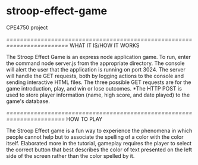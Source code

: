 # stroop-effect-game
CPE4750 project

*========================================================================*
WHAT IT IS/HOW IT WORKS

The Stroop Effect Game is an express node application game.
To run, enter the command
  node server.js
from the appropriate directory. The console will alert the user
that the application is running on port 3024. The server will handle
the GET requests, both by logging actions to the console and sending
interactive HTML files. The three possible GET requests are for the
game introduction, play, and win or lose outcomes.
*The HTTP POST is used to store player information (name, high score,
and date played) to the game's database.

*=======================================================================*
HOW TO PLAY

The Stroop Effect game is a fun way to experience the phenomena in
which people cannot help but to associate the spelling of a color with
the color itself. Elaborated more in the tutorial, gameplay requires
the player to select the correct button that best describes the color
of text presented on the left side of the screen rather than the color
spelled by it.

